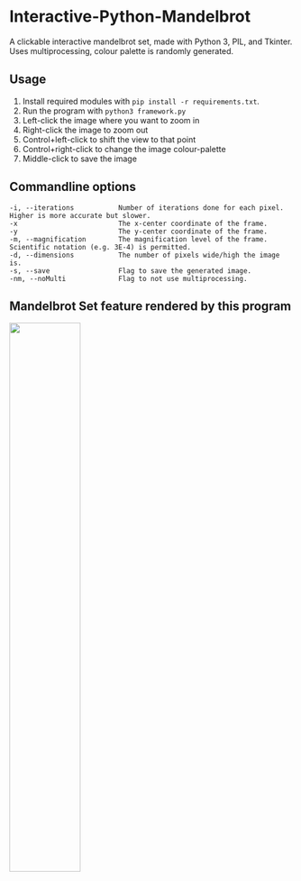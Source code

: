 # Interactive-Python-Mandelbrot
A clickable interactive mandelbrot set, made with Python 3, PIL, and Tkinter. Uses multiprocessing, colour palette is randomly generated.

## Usage
1. Install required modules with `pip install -r requirements.txt`.
2. Run the program with `python3 framework.py`
3. Left-click the image where you want to zoom in
4. Right-click the image to zoom out
5. Control+left-click to shift the view to that point
6. Control+right-click to change the image colour-palette
6. Middle-click to save the image

## Commandline options
    -i, --iterations           Number of iterations done for each pixel. Higher is more accurate but slower.
    -x                         The x-center coordinate of the frame.
    -y                         The y-center coordinate of the frame.
    -m, --magnification        The magnification level of the frame. Scientific notation (e.g. 3E-4) is permitted.
    -d, --dimensions           The number of pixels wide/high the image is.
    -s, --save                 Flag to save the generated image.
    -nm, --noMulti             Flag to not use multiprocessing.

## Mandelbrot Set feature rendered by this program
<img src="https://raw.githubusercontent.com/Rosshill98/Interactive-Python-Mandelbrot/master/pictures/image.png" width="50%">
